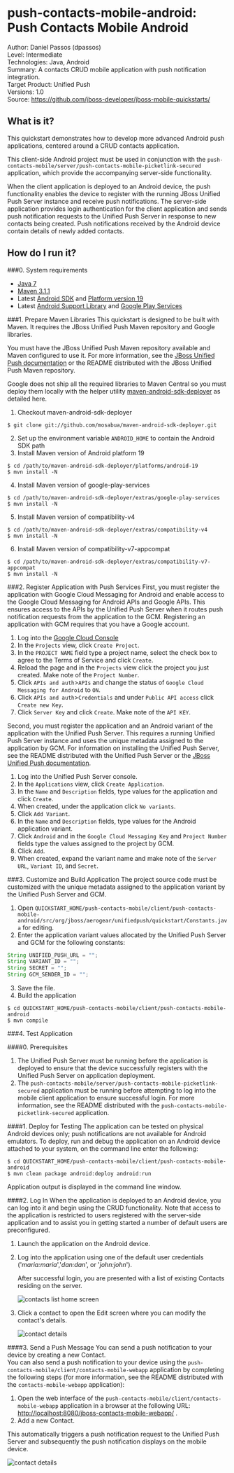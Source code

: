 push-contacts-mobile-android: Push Contacts Mobile Android
===========================
Author: Daniel Passos (dpassos)  
Level: Intermediate  
Technologies: Java, Android  
Summary: A contacts CRUD mobile application with push notification integration.  
Target Product: Unified Push  
Versions: 1.0  
Source: <https://github.com/jboss-developer/jboss-mobile-quickstarts/>  

## What is it?

This quickstart demonstrates how to develop more advanced Android push applications, centered around a CRUD contacts application.

This client-side Android project must be used in conjunction with the `push-contacts-mobile/server/push-contacts-mobile-picketlink-secured` application, which provide the accompanying server-side functionality. 

When the client application is deployed to an Android device, the push functionality enables the device to register with the running JBoss Unified Push Server instance and receive push notifications. The server-side application provides login authentication for the client application and sends push notification requests to the Unified Push Server in response to new contacts being created. Push notifications received by the Android device contain details of newly added contacts.

## How do I run it?

###0. System requirements
* [Java 7](http://www.oracle.com/technetwork/java/javase/downloads/index.html)
* [Maven 3.1.1](http://maven.apache.org)
* Latest [Android SDK](https://developer.android.com/sdk/index.html) and [Platform version 19](http://developer.android.com/tools/revisions/platforms.html)
* Latest [Android Support Library](http://developer.android.com/tools/support-library/index.html) and [Google Play Services](http://developer.android.com/google/play-services/index.html)

###1. Prepare Maven Libraries
This quickstart is designed to be built with Maven. It requires the JBoss Unified Push Maven repository and Google libraries.

You must have the JBoss Unified Push Maven repository available and Maven configured to use it. For more information, see the [JBoss Unified Push documentation](https://access.redhat.com/documentation/en-US/Red_Hat_JBoss_Unified_Push/) or the README distributed with the JBoss Unified Push Maven repository.

Google does not ship all the required libraries to Maven Central so you must deploy them locally with the helper utility [maven-android-sdk-deployer](https://github.com/mosabua/maven-android-sdk-deployer) as detailed here.

1. Checkout maven-android-sdk-deployer
```shell
$ git clone git://github.com/mosabua/maven-android-sdk-deployer.git
```
2. Set up the environment variable `ANDROID_HOME` to contain the Android SDK path
3. Install Maven version of Android platform 19
```shell
$ cd /path/to/maven-android-sdk-deployer/platforms/android-19
$ mvn install -N
```
4. Install Maven version of google-play-services
```shell
$ cd /path/to/maven-android-sdk-deployer/extras/google-play-services
$ mvn install -N
```
5. Install Maven version of compatibility-v4
```shell
$ cd /path/to/maven-android-sdk-deployer/extras/compatibility-v4
$ mvn install -N
```
6. Install Maven version of compatibility-v7-appcompat
```shell
$ cd /path/to/maven-android-sdk-deployer/extras/compatibility-v7-appcompat
$ mvn install -N
```

###2. Register Application with Push Services
First, you must register the application with Google Cloud Messaging for Android and enable access to the Google Cloud Messaging for Android APIs and Google APIs. This ensures access to the APIs by the Unified Push Server when it routes push notification requests from the application to the GCM. Registering an application with GCM requires that you have a Google account.

1. Log into the [Google Cloud Console](https://console.developers.google.com)
2. In the `Projects` view, click `Create Project`.
3. In the `PROJECT NAME` field type a project name, select the check box to agree to the Terms of Service and click `Create`.
4. Reload the page and in the `Projects` view click the project you just created. Make note of the `Project Number`.
5. Click `APIs and auth`>`APIs` and change the status of `Google Cloud Messaging for Android` to `ON`.
6. Click `APIs and auth`>`Credentials` and under `Public API access` click `Create new Key`.
7. Click `Server Key` and click `Create`. Make note of the `API KEY`.

Second, you must register the application and an Android variant of the application with the Unified Push Server. This requires a running Unified Push Server instance and uses the unique metadata assigned to the application by GCM. For information on installing the Unified Push Server, see the README distributed with the Unified Push Server or the [JBoss Unified Push documentation](https://access.redhat.com/documentation/en-US/Red_Hat_JBoss_Unified_Push/).

1. Log into the Unified Push Server console.
2. In the `Applications` view, click `Create Application`.
3. In the `Name` and `Description` fields, type values for the application and click `Create`.
4. When created, under the application click `No variants`.
5. Click `Add Variant`.
6. In the `Name` and `Description` fields, type values for the Android application variant.
7. Click `Android` and in the `Google Cloud Messaging Key` and `Project Number` fields type the values assigned to the project by GCM.
8. Click `Add`.
9. When created, expand the variant name and make note of the `Server URL`, `Variant ID`, and `Secret`.

###3. Customize and Build Application
The project source code must be customized with the unique metadata assigned to the application variant by the Unified Push Server and GCM. 

1. Open `QUICKSTART_HOME/push-contacts-mobile/client/push-contacts-mobile-android/src/org/jboss/aerogear/unifiedpush/quickstart/Constants.java` for editing.
2. Enter the application variant values allocated by the Unified Push Server and GCM for the following constants:
```java
String UNIFIED_PUSH_URL = "";
String VARIANT_ID = "";
String SECRET = "";
String GCM_SENDER_ID = "";
```
3. Save the file.
4. Build the application
```shell
$ cd QUICKSTART_HOME/push-contacts-mobile/client/push-contacts-mobile-android
$ mvn compile
```

###4. Test Application

####0. Prerequisites
1. The Unified Push Server must be running before the application is deployed to ensure that the device successfully registers with the Unified Push Server on application deployment.
2. The `push-contacts-mobile/server/push-contacts-mobile-picketlink-secured` application must be running before attempting to log into the mobile client application to ensure successful login. For more information, see the README distributed with the `push-contacts-mobile-picketlink-secured` application.

####1. Deploy for Testing
The application can be tested on physical Android devices only; push notifications are not available for Android emulators. To deploy, run and debug the application on an Android device attached to your system, on the command line enter the following:
```shell
$ cd QUICKSTART_HOME/push-contacts-mobile/client/push-contacts-mobile-android
$ mvn clean package android:deploy android:run
```

Application output is displayed in the command line window.

####2. Log In
When the application is deployed to an Android device, you can log into it and begin using the CRUD functionality. Note that access to the application is restricted to users registered with the server-side application and to assist you in getting started a number of default users are preconfigured.

1. Launch the application on the Android device.
2. Log into the application using one of the default user credentials ('_maria:maria_','_dan:dan_', or '_john:john_').

	After successful login, you are presented with a list of existing Contacts residing on the server.

	![contacts list home screen](doc/contacts-list.png)

3. Click a contact to open the Edit screen where you can modify the contact's details.

	![contact details](doc/contact-details.png)

####3. Send a Push Message
You can send a push notification to your device by creating a new Contact.  
You can also send a push notification to your device using the `push-contacts-mobile/client/contacts-mobile-webapp` application by completing the following steps (for more information, see the README distributed with the `contacts-mobile-webapp` application):

1. Open the web interface of the `push-contacts-mobile/client/contacts-mobile-webapp` application in a browser at the following URL: <http://localhost:8080/jboss-contacts-mobile-webapp/> .
2. Add a new Contact.

This automatically triggers a push notification request to the Unified Push Server and subsequently the push notification displays on the mobile device.

![contact details](doc/notification.png)

